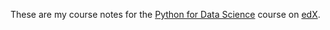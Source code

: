 These are my course notes for the [Python for Data Science](https://courses.edx.org/courses/course-v1:UCSanDiegoX+DSE200x+1T2018/course/) course on [edX](https://www.edx.org/).
